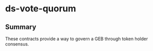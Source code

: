 # ds-vote-quorum

## Summary

These contracts provide a way to govern a GEB through token holder consensus.
